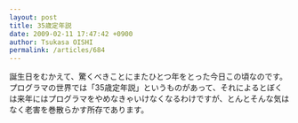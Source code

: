 ```yaml
---
layout: post
title: 35歳定年説
date: 2009-02-11 17:47:42 +0900
author: Tsukasa OISHI
permalink: /articles/684
---
```


誕生日をむかえて、驚くべきことにまたひとつ年をとった今日この頃なのです。プログラマの世界では「35歳定年説」というものがあって、それによるとぼくは来年にはプログラマをやめなきゃいけなくなるわけですが、とんとそんな気はなく老害を巻散らかす所存であります。

